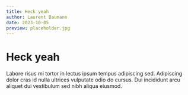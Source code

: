 ```yaml
---
title: Heck yeah
author: Laurent Baumann
date: 2023-10-05
preview: placeholder.jpg
---
```

# Heck yeah

Labore risus mi tortor in lectus ipsum tempus adipiscing sed. Adipiscing dolor cras id nulla ultrices vulputate odio do cursus. Dui incididunt arcu aliquet dui vestibulum sed nibh aliqua eiusmod.

